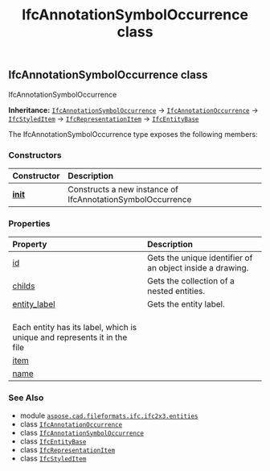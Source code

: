 ﻿---
title: IfcAnnotationSymbolOccurrence class
second_title: Aspose.CAD for Python via .NET API References
description: 
type: docs
weight: 190
url: /python-net/aspose.cad.fileformats.ifc.ifc2x3.entities/ifcannotationsymboloccurrence/
is_root: false
---

## IfcAnnotationSymbolOccurrence class

IfcAnnotationSymbolOccurrence



**Inheritance:** [`IfcAnnotationSymbolOccurrence`](/cad/python-net/aspose.cad.fileformats.ifc.ifc2x3.entities/ifcannotationsymboloccurrence) → 
[`IfcAnnotationOccurrence`](/cad/python-net/aspose.cad.fileformats.ifc.ifc2x3.entities/ifcannotationoccurrence) → 
[`IfcStyledItem`](/cad/python-net/aspose.cad.fileformats.ifc.ifc2x3.entities/ifcstyleditem) → 
[`IfcRepresentationItem`](/cad/python-net/aspose.cad.fileformats.ifc.ifc2x3.entities/ifcrepresentationitem) → 
[`IfcEntityBase`](/cad/python-net/aspose.cad.fileformats.ifc/ifcentitybase)



The IfcAnnotationSymbolOccurrence type exposes the following members:

### Constructors
| Constructor | Description |
| :- | :- |
| [__init__](/cad/python-net/aspose.cad.fileformats.ifc.ifc2x3.entities/ifcannotationsymboloccurrence/__init__/#) | Constructs a new instance of IfcAnnotationSymbolOccurrence |


### Properties
| Property | Description |
| :- | :- |
| [id](/cad/python-net/aspose.cad.fileformats.ifc.ifc2x3.entities/ifcannotationsymboloccurrence/id) | Gets the unique identifier of an object inside a drawing. |
| [childs](/cad/python-net/aspose.cad.fileformats.ifc.ifc2x3.entities/ifcannotationsymboloccurrence/childs) | Gets the collection of a nested entities. |
| [entity_label](/cad/python-net/aspose.cad.fileformats.ifc.ifc2x3.entities/ifcannotationsymboloccurrence/entity_label) | Gets the entity label.<br/>Each entity has its label, which is unique and represents it in the file |
| [item](/cad/python-net/aspose.cad.fileformats.ifc.ifc2x3.entities/ifcannotationsymboloccurrence/item) |  |
| [name](/cad/python-net/aspose.cad.fileformats.ifc.ifc2x3.entities/ifcannotationsymboloccurrence/name) |  |



### See Also
* module [`aspose.cad.fileformats.ifc.ifc2x3.entities`](..)
* class [`IfcAnnotationOccurrence`](/cad/python-net/aspose.cad.fileformats.ifc.ifc2x3.entities/ifcannotationoccurrence)
* class [`IfcAnnotationSymbolOccurrence`](/cad/python-net/aspose.cad.fileformats.ifc.ifc2x3.entities/ifcannotationsymboloccurrence)
* class [`IfcEntityBase`](/cad/python-net/aspose.cad.fileformats.ifc/ifcentitybase)
* class [`IfcRepresentationItem`](/cad/python-net/aspose.cad.fileformats.ifc.ifc2x3.entities/ifcrepresentationitem)
* class [`IfcStyledItem`](/cad/python-net/aspose.cad.fileformats.ifc.ifc2x3.entities/ifcstyleditem)
